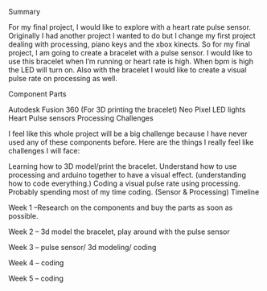 Summary

For my final project, I would like to explore with a heart rate pulse sensor. Originally I had another project I wanted to do but I change my first project dealing with processing, piano keys and the xbox kinects. So for my final project, I am going to create a bracelet with a pulse sensor. I would like to use this bracelet when I’m running or heart rate is high. When bpm is high the LED will turn on. Also with the bracelet I would like to create a visual pulse rate on processing as well.

Component Parts

Autodesk Fusion 360 (For 3D printing the bracelet)
Neo Pixel LED lights
Heart Pulse sensors
Processing
Challenges

I feel like this whole project will be a big challenge because I have never used any of these components before. Here are the things I really feel like challenges I will face:

Learning how to 3D model/print the bracelet.
Understand how to use processing and arduino together to have a visual effect. (understanding how to code everything.)
Coding a visual pulse rate using processing.
Probably spending most of my time coding. (Sensor & Processing)
Timeline

Week 1 –Research on the components and buy the parts as soon as possible.

Week 2 – 3d model the bracelet, play around with the pulse sensor

Week 3 – pulse sensor/ 3d modeling/ coding

Week 4 – coding

Week 5 – coding
